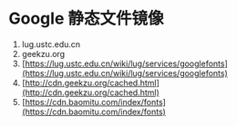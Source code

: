 # Google 静态文件镜像

1. lug.ustc.edu.cn 
2. geekzu.org
3. [https://lug.ustc.edu.cn/wiki/lug/services/googlefonts](https://lug.ustc.edu.cn/wiki/lug/services/googlefonts)
4. [http://cdn.geekzu.org/cached.html](http://cdn.geekzu.org/cached.html)
5. [https://cdn.baomitu.com/index/fonts](https://cdn.baomitu.com/index/fonts)

